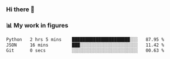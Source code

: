 ### Hi there 👋

### 📊 My work in figures

<!--START_SECTION:waka-->

```txt
Python   2 hrs 5 mins    ██████████████████████░░░   87.95 %
JSON     16 mins         ███░░░░░░░░░░░░░░░░░░░░░░   11.42 %
Git      0 secs          ░░░░░░░░░░░░░░░░░░░░░░░░░   00.63 %
```

<!--END_SECTION:waka-->
